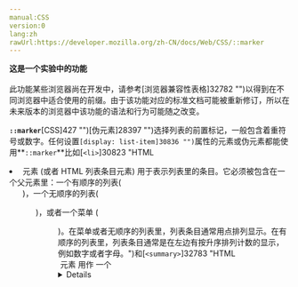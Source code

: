 ```yaml
---
manual:CSS
version:0
lang:zh
rawUrl:https://developer.mozilla.org/zh-CN/docs/Web/CSS/::marker
---
```






**这是一个实验中的功能**<br></br>此功能某些浏览器尚在开发中，请参考[浏览器兼容性表格]32782 "")以得到在不同浏览器中适合使用的前缀。由于该功能对应的标准文档可能被重新修订，所以在未来版本的浏览器中该功能的语法和行为可能随之改变。





**`::marker`**[CSS]427 "")[伪元素]28397 "")选择列表的前置标记，一般包含着重符号或数字。任何设置`[display: list-item]30836 "")`属性的元素或伪元素都能使用**`::marker`**比如[`<li>`]30823 "HTML <li> 元素 (或者 HTML 列表条目元素) 用于表示列表里的条目。它必须被包含在一个父元素里：一个有顺序的列表(<ol>)，一个无顺序的列表(<ul>)，或者一个菜单 (<menu>)。在菜单或者无顺序的列表里，列表条目通常用点排列显示。在有顺序的列表里，列表条目通常是在左边有按升序排列计数的显示，例如数字或者字母。")和[`<summary>`]32783 "HTML <summary> 元素 用作 一个<details>元素的一个内容的摘要，标题或图例。")元素.


```
::marker {
  color: blue;
  font-size: 1.2em;
}
```

## 可用的属性<a name="可用的属性"></a>


Only certain CSS properties can be used in a rule with`::marker`as a selector:


* All[font properties]32784 "")
* [`color`]25891 "The color property sets the foreground color of an element's text content, and its decorations. It doesn't affect any other characteristic of the element; it should really be called text-color and would have been named so, save for historical reasons and its appearance in CSS Level 1.")
* [`text-combine-upright`]28211 "此页面仍未被本地化, 期待您的翻译!")

## 语法<a name="语法"></a>

```
::marker
```

## 示例<a name="示例"></a>

### HTML<a name="HTML"></a>

```
<ul>
  <li>Peaches</li>
  <li>Apples</li>
  <li>Plums</li>
</ul>
```

### CSS<a name="CSS"></a>

```
ul li::marker {
  color: red;
  font-size: 1.5em;
}
```

### Result<a name="Result"></a>


<iframe src='https://mdn.mozillademos.org/zh-CN/docs/Web/CSS/::marker$samples/Example?revision=1348985' width='null' height='null'></iframe>


## 标准<a name="标准"></a>

Specification | Status | Comment 
 ---  |  ---  |  ---  | 
[CSS Pseudo-Elements Level 4<br></br><small>::marker</small>]32785 "") | Working Draft | No significant change. 
[CSS Lists Module Level 3<br></br><small>::marker</small>]32786 "") | Working Draft | Initial definition. 


## 浏览器兼容性<a name="浏览器兼容性"></a>
[新的兼容性表格正在测试中<i></i>]3360 "")

 | <abbr>Desktop<i></i></abbr> | <abbr>Mobile<i></i></abbr> 
 | <abbr>Chrome<i></i></abbr> | <abbr>Edge<i></i></abbr> | <abbr>Firefox<i></i></abbr> | <abbr>Internet Explorer<i></i></abbr> | <abbr>Opera<i></i></abbr> | <abbr>Safari<i></i></abbr> | <abbr>Android webview<i></i></abbr> | <abbr>Chrome for Android<i></i></abbr> | <abbr>Edge Mobile<i></i></abbr> | <abbr>Firefox for Android<i></i></abbr> | <abbr>Opera for Android<i></i></abbr> | <abbr>iOS Safari<i></i></abbr> | <abbr>Samsung Internet<i></i></abbr> 
 ---  |  ---  |  ---  |  ---  |  ---  |  ---  |  ---  |  ---  |  ---  |  ---  |  ---  |  ---  |  ---  |  ---  | 
Basic support<abbr>Experimental<i></i></abbr> | <abbr>No support</abbr>No | <abbr>No support</abbr>No | <abbr>No support</abbr>No | <abbr>No support</abbr>No | <abbr>No support</abbr>No | <abbr>No support</abbr>No | <abbr>No support</abbr>No | <abbr>No support</abbr>No | <abbr>No support</abbr>No | <abbr>No support</abbr>No | <abbr>No support</abbr>No | <abbr>No support</abbr>No | <abbr>No support</abbr>No 


### Legend<a name="Legend"></a>
<dl><dt id=''><abbr>No support</abbr></dt><dd>No support</dd><dt id=''><abbr>Experimental. Expect behavior to change in the future.<i></i></abbr></dt><dd>Experimental. Expect behavior to change in the future.</dd></dl>


## 参见<a name="参见"></a>

* HTML elements that have marker boxes by default:[`<ol>`]32162 "HTML <ol> 元素 表示多个有序列表项，通常渲染为有带编号的列表。"),[`<li>`]30823 "HTML <li> 元素 (或者 HTML 列表条目元素) 用于表示列表里的条目。它必须被包含在一个父元素里：一个有顺序的列表(<ol>)，一个无顺序的列表(<ul>)，或者一个菜单 (<menu>)。在菜单或者无顺序的列表里，列表条目通常用点排列显示。在有顺序的列表里，列表条目通常是在左边有按升序排列计数的显示，例如数字或者字母。"),[`<summary>`]32783 "HTML <summary> 元素 用作 一个<details>元素的一个内容的摘要，标题或图例。")



